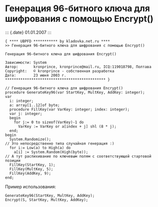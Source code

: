 Генерация 96-битного ключа для шифрования с помощью Encrypt()
=============================================================

::: {.date}
01.01.2007
:::

    { **** UBPFD *********** by kladovka.net.ru ****
    >> Генерация 96-битного ключа для шифрования с помощью Encrypt()
     
    Генерация 96-битного ключа для шифрования Encrypt()
     
    Зависимости: System
    Автор:       kronprince, kronprince@mail.ru, ICQ:119018798, Полтава
    Copyright:   © kronprince - собственная разработка
    Дата:        23 июня 2003 г.
    ********************************************** }
     
    // Генерация 96-битного ключа для шифрования Encrypt()
    procedure GenerateKey96(var StartKey, MultKey, AddKey: integer);
    var
      i: integer;
      a: array[1..12]of byte;
      procedure FillKey(var VarKey: integer; index: integer);
      var j: integer;
      begin
        for j:= 0 to sizeof(VarKey)-1 do
          VarKey := VarKey or a[index + j] shl (8 * j);
      end;
    begin
      System.Randomize();
    // Это непосредственно типа случайная генерация :)
      for i:= Low(a) to High(a) do
        a[i] := System.Random(High(byte));
    // А тут распихивание по ключевым полям с соответствующей стартовой позиции
      FillKey(StartKey, 1);
      FillKey(MultKey, 5);
      FillKey(AddKey, 9);
    end; 

Пример использования:

    GenerateKey96(StartKey, MultKey, AddKey);
    Encrypt(S, StartKey, MultKey, AddKey); 
